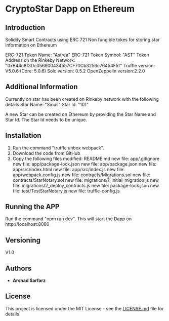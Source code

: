 # CryptoStar Dapp on Ethereum

## Introduction
Solidity Smart Contracts using ERC 721 Non fungible tokes for storing star information on Ethereum

ERC-721 Token Name: "Astrea"
ERC-721 Token Symbol: "AST"
Token Address on the Rinkeby Network: "0xB44c8f3Dc056900434557CF70Cb3256c76454F5f"
Truffle version: V5.0.6 (Core: 5.0.6)
Solc version: 0.5.2
OpenZeppelin version:2.2.0


## Additional Information

Currently on star has been created on Rinkeby network with the following details
Star Name: "Sirius"
Star Id: "101"

A new Star can be created on Ethereum by providing the Star Name and Star Id. The Star Id needs to be unique.

## Installation
1. Run the command "truffle unbox webpack".
2. Download the code from GitHub
3. Copy the following files
        modified:   README.md
        new file:   app/.gitignore
        new file:   app/package-lock.json
        new file:   app/package.json
        new file:   app/src/index.html
        new file:   app/src/index.js
        new file:   app/webpack.config.js
        new file:   contracts/Migrations.sol
        new file:   contracts/StarNotary.sol
        new file:   migrations/1_initial_migration.js
        new file:   migrations/2_deploy_contracts.js
        new file:   package-lock.json
        new file:   test/TestStarNotary.js
        new file:   truffle-config.js


## Running the APP

Run the command "npm run dev". This will start the Dapp on http://localhost:8080


## Versioning

V1.0


## Authors

* **Arshad Sarfarz**


## License

This project is licensed under the MIT License - see the [LICENSE.md](LICENSE.md) file for details